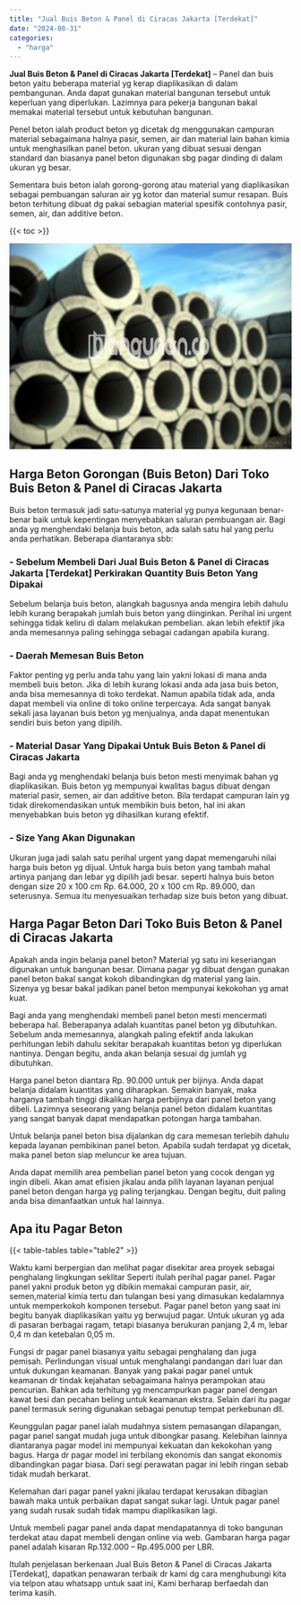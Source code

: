 ```yaml
---
title: "Jual Buis Beton & Panel di Ciracas Jakarta [Terdekat]"
date: "2024-08-31"
categories: 
  - "harga"
---
```


**Jual Buis Beton & Panel di Ciracas Jakarta \[Terdekat\]** – Panel dan buis beton yaitu beberapa material yg kerap diaplikasikan di dalam pembangunan. Anda dapat gunakan material bangunan tersebut untuk keperluan yang diperlukan. Lazimnya para pekerja bangunan bakal memakai material tersebut untuk kebutuhan bangunan.

Penel beton ialah product beton yg dicetak dg menggunakan campuran material sebagaimana halnya pasir, semen, air dan material lain bahan kimia untuk menghasilkan panel beton. ukuran yang dibuat sesuai dengan standard dan biasanya panel beton digunakan sbg pagar dinding di dalam ukuran yg besar.

Sementara buis beton ialah gorong-gorong atau material yang diaplikasikan sebagai pembuangan saluran air yg kotor dan material sumur resapan. Buis beton terhitung dibuat dg pakai sebagian material spesifik contohnya pasir, semen, air, dan additive beton.

{{< toc >}}

![Jual Buis Beton & Panel di Ciracas Jakarta [Terdekat]](/images/jual-panel-buis-beton-murah-61.png)

## Harga Beton Gorongan (Buis Beton) Dari Toko Buis Beton & Panel di Ciracas Jakarta

Buis beton termasuk jadi satu-satunya material yg punya kegunaan benar-benar baik untuk kepentingan menyebabkan saluran pembuangan air. Bagi anda yg menghendaki belanja buis beton, ada salah satu hal yang perlu anda perhatikan. Beberapa diantaranya sbb:

### \- Sebelum Membeli Dari Jual Buis Beton & Panel di Ciracas Jakarta \[Terdekat\] Perkirakan Quantity Buis Beton Yang Dipakai

Sebelum belanja buis beton, alangkah bagusnya anda mengira lebih dahulu lebih kurang berapakah jumlah buis beton yang diinginkan. Perihal ini urgent sehingga tidak keliru di dalam melakukan pembelian. akan lebih efektif jika anda memesannya paling sehingga sebagai cadangan apabila kurang.

### \- Daerah Memesan Buis Beton

Faktor penting yg perlu anda tahu yang lain yakni lokasi di mana anda membeli buis beton. Jika di lebih kurang lokasi anda ada jasa buis beton, anda bisa memesannya di toko terdekat. Namun apabila tidak ada, anda dapat membeli via online di toko online terpercaya. Ada sangat banyak sekali jasa layanan buis beton yg menjualnya, anda dapat menentukan sendiri buis beton yang dipilih.

### \- Material Dasar Yang Dipakai Untuk Buis Beton & Panel di Ciracas Jakarta

Bagi anda yg menghendaki belanja buis beton mesti menyimak bahan yg diaplikasikan. Buis beton yg mempunyai kwalitas bagus dibuat dengan material pasir, semen, air dan additive beton. Bila terdapat campuran lain yg tidak direkomendasikan untuk membikin buis beton, hal ini akan menyebabkan buis beton yg dihasilkan kurang efektif.

### \- Size Yang Akan Digunakan

Ukuran juga jadi salah satu perihal urgent yang dapat memengaruhi nilai harga buis beton yg dijual. Untuk harga buis beton yang tambah mahal artinya panjang dan lebar yg dipilih jadi besar. seperti halnya buis beton dengan size 20 x 100 cm Rp. 64.000, 20 x 100 cm Rp. 89.000, dan seterusnya. Semua itu menyesuaikan terhadap size buis beton yang dibuat.

## Harga Pagar Beton Dari Toko Buis Beton & Panel di Ciracas Jakarta

Apakah anda ingin belanja panel beton? Material yg satu ini keseriangan digunakan untuk bangunan besar. Dimana pagar yg dibuat dengan gunakan panel beton bakal sangat kokoh dibandingkan dg material yang lain. Sizenya yg besar bakal jadikan panel beton mempunyai kekokohan yg amat kuat.

Bagi anda yang menghendaki membeli panel beton mesti mencermati beberapa hal. Beberapanya adalah kuantitas panel beton yg dibutuhkan. Sebelum anda memesannya, alangkah paling efektif anda lakukan perhitungan lebih dahulu sekitar berapakah kuantitas beton yg diperlukan nantinya. Dengan begitu, anda akan belanja sesuai dg jumlah yg dibutuhkan.

Harga panel beton diantara Rp. 90.000 untuk per bijinya. Anda dapat belanja didalam kuantitas yang diharapkan. Semakin banyak, maka harganya tambah tinggi dikalikan harga perbijinya dari panel beton yang dibeli. Lazimnya seseorang yang belanja panel beton didalam kuantitas yang sangat banyak dapat mendapatkan potongan harga tambahan.

Untuk belanja panel beton bisa dijalankan dg cara memesan terlebih dahulu kepada layanan pembikinan panel beton. Apabila sudah terdapat yg dicetak, maka panel beton siap meluncur ke area tujuan.

Anda dapat memilih area pembelian panel beton yang cocok dengan yg ingin dibeli. Akan amat efisien jikalau anda pilih layanan layanan penjual panel beton dengan harga yg paling terjangkau. Dengan begitu, duit paling anda bisa dimanfaatkan untuk hal lainnya.

## Apa itu Pagar Beton

{{< table-tables table="table2" >}}

Waktu kami berpergian dan melihat pagar disekitar area proyek sebagai penghalang lingkungan seklitar Seperti itulah perihal pagar panel. Pagar panel yakni produk beton yg dibikin memakai campuran pasir, air, semen,material kimia tertu dan tulangan besi yang dimasukan kedalamnya untuk memperkokoh komponen tersebut. Pagar panel beton yang saat ini begitu banyak diaplikasikan yaitu yg berwujud pagar. Untuk ukuran yg ada di pasaran berbagai ragam, tetapi biasanya berukuran panjang 2,4 m, lebar 0,4 m dan ketebalan 0,05 m.

Fungsi dr pagar panel biasanya yaitu sebagai penghalang dan juga pemisah. Perlindungan visual untuk menghalangi pandangan dari luar dan untuk dukungan keamanan. Banyak yang pakai pagar panel untuk keamanan dr tindak kejahatan sebagaimana halnya perampokan atau pencurian. Bahkan ada terhitung yg mencampurkan pagar panel dengan kawat besi dan pecahan beling untuk keamanan ekstra. Selain dari itu pagar panel termasuk sering digunakan sebagai penutup tempat perkebunan dll.

Keunggulan pagar panel ialah mudahnya sistem pemasangan dilapangan, pagar panel sangat mudah juga untuk dibongkar pasang. Kelebihan lainnya diantaranya pagar model ini mempunyai kekuatan dan kekokohan yang bagus. Harga dr pagar model ini terbilang ekonomis dan sangat ekonomis dibandingkan pagar biasa. Dari segi perawatan pagar ini lebih ringan sebab tidak mudah berkarat.

Kelemahan dari pagar panel yakni jikalau terdapat kerusakan dibagian bawah maka untuk perbaikan dapat sangat sukar lagi. Untuk pagar panel yang sudah rusak sudah tidak mampu diaplikasikan lagi.

Untuk membeli pagar panel anda dapat mendapatannya di toko bangunan terdekat atau dapat membeli dengan online via web. Gambaran harga pagar panel adalah kisaran Rp.132.000 – Rp.495.000 per LBR.

Itulah penjelasan berkenaan Jual Buis Beton & Panel di Ciracas Jakarta \[Terdekat\], dapatkan penawaran terbaik dr kami dg cara menghubungi kita via telpon atau whatsapp untuk saat ini, Kami berharap berfaedah dan terima kasih.

